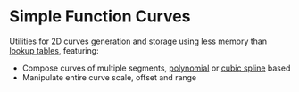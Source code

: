 # Simple Function Curves

Utilities for 2D curves generation and storage using less memory than [lookup tables](https://en.wikipedia.org/wiki/Lookup_table), featuring:

- Compose curves of multiple segments, [polynomial](https://en.wikipedia.org/wiki/Polynomial) or [cubic spline](https://en.wikipedia.org/wiki/Spline_interpolation#Algorithm_to_find_the_interpolating_cubic_spline) based
- Manipulate entire curve scale, offset and range
